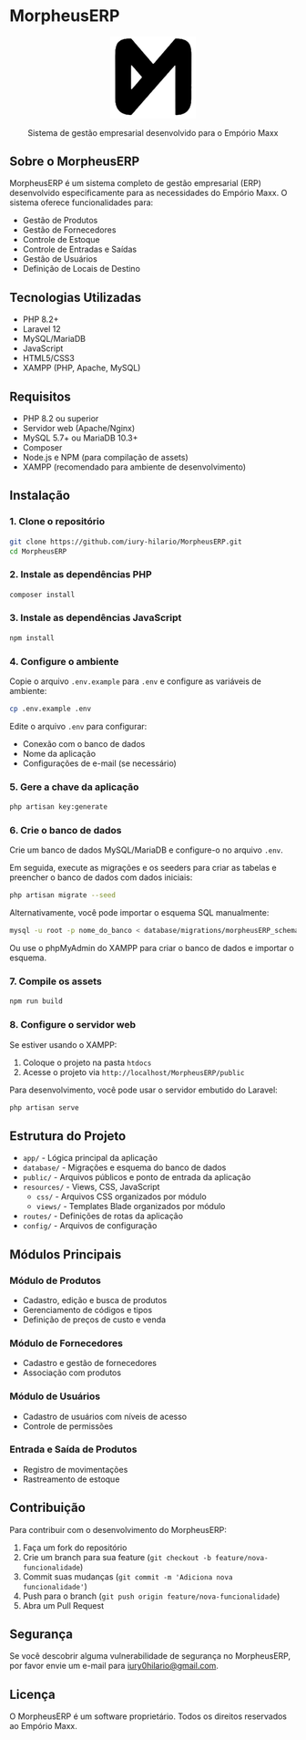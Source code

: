# MorpheusERP

<p align="center">
  <img src="public/images/logo.png" width="150" alt="MorpheusERP Logo">
</p>

<p align="center">
  Sistema de gestão empresarial desenvolvido para o Empório Maxx
</p>

## Sobre o MorpheusERP

MorpheusERP é um sistema completo de gestão empresarial (ERP) desenvolvido especificamente para as necessidades do Empório Maxx. O sistema oferece funcionalidades para:

- Gestão de Produtos
- Gestão de Fornecedores
- Controle de Estoque
- Controle de Entradas e Saídas
- Gestão de Usuários
- Definição de Locais de Destino

## Tecnologias Utilizadas

- PHP 8.2+
- Laravel 12
- MySQL/MariaDB
- JavaScript
- HTML5/CSS3
- XAMPP (PHP, Apache, MySQL)

## Requisitos

- PHP 8.2 ou superior
- Servidor web (Apache/Nginx)
- MySQL 5.7+ ou MariaDB 10.3+
- Composer
- Node.js e NPM (para compilação de assets)
- XAMPP (recomendado para ambiente de desenvolvimento)

## Instalação

### 1. Clone o repositório

```bash
git clone https://github.com/iury-hilario/MorpheusERP.git
cd MorpheusERP
```

### 2. Instale as dependências PHP

```bash
composer install
```

### 3. Instale as dependências JavaScript

```bash
npm install
```

### 4. Configure o ambiente

Copie o arquivo `.env.example` para `.env` e configure as variáveis de ambiente:

```bash
cp .env.example .env
```

Edite o arquivo `.env` para configurar:
- Conexão com o banco de dados
- Nome da aplicação
- Configurações de e-mail (se necessário)

### 5. Gere a chave da aplicação

```bash
php artisan key:generate
```

### 6. Crie o banco de dados

Crie um banco de dados MySQL/MariaDB e configure-o no arquivo `.env`.

Em seguida, execute as migrações e os seeders para criar as tabelas e preencher o banco de dados com dados iniciais:

```bash
php artisan migrate --seed
```

Alternativamente, você pode importar o esquema SQL manualmente:

```bash
mysql -u root -p nome_do_banco < database/migrations/morpheusERP_schema.sql
```

Ou use o phpMyAdmin do XAMPP para criar o banco de dados e importar o esquema.

### 7. Compile os assets

```bash
npm run build
```

### 8. Configure o servidor web

Se estiver usando o XAMPP:
1. Coloque o projeto na pasta `htdocs`
2. Acesse o projeto via `http://localhost/MorpheusERP/public`

Para desenvolvimento, você pode usar o servidor embutido do Laravel:

```bash
php artisan serve
```

## Estrutura do Projeto

- `app/` - Lógica principal da aplicação
- `database/` - Migrações e esquema do banco de dados
- `public/` - Arquivos públicos e ponto de entrada da aplicação
- `resources/` - Views, CSS, JavaScript
  - `css/` - Arquivos CSS organizados por módulo
  - `views/` - Templates Blade organizados por módulo
- `routes/` - Definições de rotas da aplicação
- `config/` - Arquivos de configuração

## Módulos Principais

### Módulo de Produtos
- Cadastro, edição e busca de produtos
- Gerenciamento de códigos e tipos
- Definição de preços de custo e venda

### Módulo de Fornecedores
- Cadastro e gestão de fornecedores
- Associação com produtos

### Módulo de Usuários
- Cadastro de usuários com níveis de acesso
- Controle de permissões

### Entrada e Saída de Produtos
- Registro de movimentações
- Rastreamento de estoque

## Contribuição

Para contribuir com o desenvolvimento do MorpheusERP:

1. Faça um fork do repositório
2. Crie um branch para sua feature (`git checkout -b feature/nova-funcionalidade`)
3. Commit suas mudanças (`git commit -m 'Adiciona nova funcionalidade'`)
4. Push para o branch (`git push origin feature/nova-funcionalidade`)
5. Abra um Pull Request

## Segurança

Se você descobrir alguma vulnerabilidade de segurança no MorpheusERP, por favor envie um e-mail para [iury0hilario@gmail.com](mailto:seu-email@exemplo.com).

## Licença

O MorpheusERP é um software proprietário. Todos os direitos reservados ao Empório Maxx.
